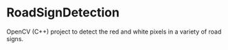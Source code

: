 # RoadSignDetection
OpenCV (C++) project to detect the red and white pixels in a variety of road signs.
